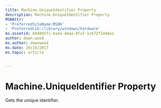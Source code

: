```yaml
---
title: Machine.UniqueIdentifier Property
description: Machine.UniqueIdentifier Property
MSHAttr:
- 'PreferredSiteName:MSDN'
- 'PreferredLib:/library/windows/hardware'
ms.assetid: 6840d5fc-ba4a-4daa-8fa7-1c672f1446e1
author: dawn.wood
ms.author: dawnwood
ms.date: 10/15/2017
ms.topic: article


---
```


# Machine.UniqueIdentifier Property


Gets the unique identifier.

 

 






